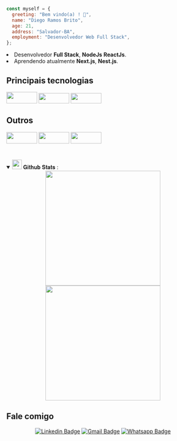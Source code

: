 ```javascript
const myself = {
  greeting: "Bem vindo(a) ! 👋",
  name: "Diego Ramos Brito",
  age: 21,
  address: "Salvador-BA",
  employment: "Desenvolvedor Web Full Stack",
};
```

<li> Desenvolvedor <strong>Full Stack</strong>, <strong>NodeJs</strong> <strong>ReactJs</strong>.</li>
<li> Aprendendo atualmente <strong> Next.js</strong>, <strong>Nest.js</strong>.</li>

<h2>Principais tecnologias</h2>

<div>
  <img style="display: inline-block;" height="30" width="80" src="https://img.shields.io/badge/React-20232A?style=for-the-badge&logo=react&logoColor=61DAFB">
  <img style="display: inline-block;" height="27" width="80" src="https://img.shields.io/badge/Node.js-339933?style=for-the-badge&logo=nodedotjs&logoColor=white">
  <img style="display: inline-block;" height="27" width="80" src="https://img.shields.io/badge/nestjs-E0234E?style=for-the-badge&logo=nestjs&logoColor=white">
</div>

<h2>Outros</h2>
<div>
  <img style="display: inline-block;" height="30" width="80" src="https://img.shields.io/badge/git-%23F05033.svg?style=for-the-badge&logo=git&logoColor=white">
  <img style="display: inline-block;" height="30" width="80" src="https://img.shields.io/badge/docker-%230db7ed.svg?style=for-the-badge&logo=docker&logoColor=white">
  <img style="display: inline-block;" height="30" width="80" src="https://img.shields.io/badge/Ubuntu-E95420?style=for-the-badge&logo=ubuntu&logoColor=white">
</div>

#

<details open="">
<summary>
  <img src="https://media.giphy.com/media/cj87CxfRtrUifF3Ryk/giphy.gif" height="25">
  <span> 𝐆𝐢𝐭𝐡𝐮𝐛 𝐒𝐭𝐚𝐭𝐬 : </span>
</summary>

<div align="center">
  <img width="300rem" height="300rem" src="https://github-readme-stats.vercel.app/api/top-langs/?username=Drb-Diego&layout=compact&theme=merko&langs_count=10" style="display: inline-block;"/>
  <img width="300rem" height="300rem" src="https://github-readme-stats.vercel.app/api?username=Drb-Diego&show_icons=true&theme=merko" style="display: inline-block;"/>
</div>

<h2>
  Fale comigo

</h2>

  <div align="center">

[![Linkedin Badge](https://img.shields.io/badge/LinkedIn-0077B5?style=for-the-badge&logo=linkedin&logoColor=white)](https://www.linkedin.com/in/diego-rbrito/)
[![Gmail Badge](https://img.shields.io/badge/Gmail-D14836?style=for-the-badge&logo=gmail&logoColor=white)](mailto:diegorbrito9@gmail.com/)
[![Whatsapp Badge](https://img.shields.io/badge/WhatsApp-25D366?style=for-the-badge&logo=whatsapp&logoColor=white)](https://api.whatsapp.com/send?phone=5571993804648)

</div>
